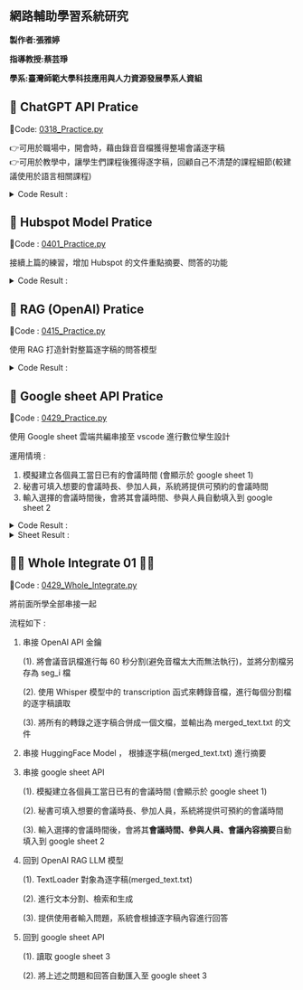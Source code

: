 ## 網路輔助學習系統研究 ##

**製作者:張雅婷**


**指導教授:蔡芸琤**


**學系:臺灣師範大學科技應用與人力資源發展學系人資組**


**🔖 ChatGPT API Pratice**
------------------------------
🔗Code: [0318_Practice.py](https://github.com/ChristineYa-Ting/net_learning/blob/main/0318_Practice.py)

👉可用於職場中，開會時，藉由錄音音檔獲得整場會議逐字稿  
👉可用於教學中，讓學生們課程後獲得逐字稿，回顧自己不清楚的課程細節(較建議使用於語言相關課程)

<details> 
  <summary> Code Result :  </summary>
  
  ![Picture](https://github.com/ChristineYa-Ting/net_learning/blob/main/Result_Picture/0318_Result.png)
  
</details>



**🛒 Hubspot Model Pratice**
------------------------------
🔗Code : [0401_Practice.py](https://github.com/ChristineYa-Ting/net_learning/blob/main/0401_Practice.py)

接續上篇的練習，增加 Hubspot 的文件重點摘要、問答的功能

<details> 
  <summary> Code Result :  </summary>
  
  ![Picture](https://github.com/ChristineYa-Ting/net_learning/blob/main/Result_Picture/0401_Result.png)
  
</details>



**💫 RAG (OpenAI) Pratice**
------------------------------
🔗Code : [0415_Practice.py](https://github.com/ChristineYa-Ting/net_learning/blob/main/0415_Practice.py)

使用 RAG 打造針對整篇逐字稿的問答模型

<details> 
  <summary> Code Result :  </summary>
  
  ![Picture](https://github.com/ChristineYa-Ting/net_learning/blob/main/Result_Picture/0415_Result.png)
  
</details>



**📑 Google sheet API Pratice**
----------------------------------
🔗Code : [0429_Practice.py](https://github.com/ChristineYa-Ting/net_learning/blob/main/0429_Practice.py)

使用 Google sheet 雲端共編串接至 vscode 進行數位孿生設計

運用情境 :
1. 模擬建立各個員工當日已有的會議時間 (會顯示於 google sheet 1)
2. 秘書可填入想要的會議時長、參加人員，系統將提供可預約的會議時間
3. 輸入選擇的會議時間後，會將其會議時間、參與人員自動填入到 google sheet 2 

<details> 
  <summary> Code Result :  </summary>
  
  ![Picture](https://github.com/ChristineYa-Ting/net_learning/blob/main/Result_Picture/0429_result.png)
  
</details>

<details> 
  <summary> Sheet Result :  </summary>

  #### google sheet 1 : ####
  
  ![Picture](https://github.com/ChristineYa-Ting/net_learning/blob/main/Result_Picture/0429_google%20sheet%201.png)

  #### google sheet 2 : ####
  
  ![Picture](https://github.com/ChristineYa-Ting/net_learning/blob/main/Result_Picture/0429_google%20sheet%202.png)
  
</details>



**🚩🚩 Whole Integrate 01 🚩🚩**
--------------------------------------------
🔗Code : [0429_Whole_Integrate.py](https://github.com/ChristineYa-Ting/net_learning/blob/main/0429_Whole_Integrate.py)

將前面所學全部串接一起

流程如下 :
1. 串接 OpenAI API 金鑰
   
   (1). 將會議音訊檔進行每 60 秒分割(避免音檔太大而無法執行)，並將分割檔另存為 seg_i 檔

   (2). 使用 Whisper 模型中的 transcription 函式來轉錄音檔，進行每個分割檔的逐字稿讀取

   (3). 將所有的轉錄之逐字稿合併成一個文檔，並輸出為 merged_text.txt 的文件

2. 串接 HuggingFace Model ， 根據逐字稿(merged_text.txt) 進行摘要
3. 串接 google sheet API

   (1). 模擬建立各個員工當日已有的會議時間 (會顯示於 google sheet 1)

   (2). 秘書可填入想要的會議時長、參加人員，系統將提供可預約的會議時間

   (3). 輸入選擇的會議時間後，會將其**會議時間、參與人員、會議內容摘要**自動填入到 google sheet 2 

4. 回到 OpenAI RAG LLM 模型

   (1). TextLoader 對象為逐字稿(merged_text.txt)

   (2). 進行文本分割、檢索和生成

   (3). 提供使用者輸入問題，系統會根據逐字稿內容進行回答

5. 回到 google sheet API
   
   (1). 讀取 google sheet 3

   (2). 將上述之問題和回答自動匯入至 google sheet 3



